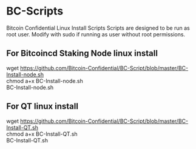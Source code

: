 # BC-Scripts
Bitcoin Confidential Linux Install Scripts
Scripts are designed to be run as root user.  Modify with sudo if running as user without root permissions.

## For Bitcoincd Staking Node linux install  
wget https://github.com/Bitcoin-Confidential/BC-Script/blob/master/BC-Install-node.sh  
chmod a+x BC-Install-node.sh  
BC-Install-node.sh

## For QT linux install  
wget https://github.com/Bitcoin-Confidential/BC-Script/blob/master/BC-Install-QT.sh  
chmod a+x BC-Install-QT.sh  
BC-Install-QT.sh
